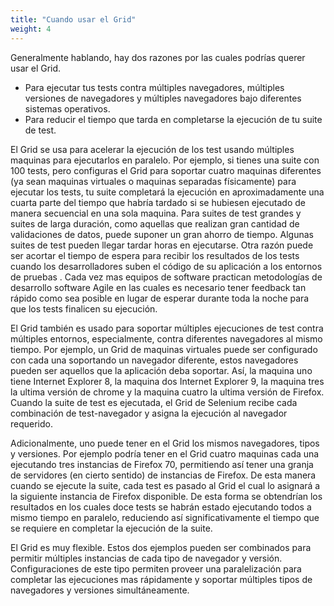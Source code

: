 ```yaml
---
title: "Cuando usar el Grid"
weight: 4
---
```


Generalmente hablando, hay dos razones por las cuales podrías querer usar el Grid.


* Para ejecutar tus tests contra múltiples navegadores, múltiples versiones de
navegadores y múltiples navegadores bajo diferentes sistemas operativos.
* Para reducir el tiempo que tarda en completarse la ejecución de tu suite de test.

El Grid se usa para acelerar la ejecución de los test usando múltiples maquinas
para ejecutarlos en paralelo. Por ejemplo, si tienes una suite con 100 
tests, pero configuras el Grid para soportar cuatro maquinas diferentes (ya sean 
maquinas virtuales o maquinas separadas físicamente) para ejecutar los tests, tu
suite completará la ejecución en aproximadamente una cuarta parte del tiempo que
habría tardado si se hubiesen ejecutado de manera secuencial en una sola maquina.
Para suites de test grandes y suites de larga duración, como aquellas que realizan
gran cantidad de validaciones de datos, puede suponer un gran ahorro de tiempo.
Algunas suites de test pueden llegar tardar horas en ejecutarse. Otra razón puede
ser acortar el tiempo de espera para recibir los resultados de los tests cuando los 
desarrolladores suben el código de su aplicación a los entornos de pruebas . Cada 
vez mas equipos de software practican metodologías de desarrollo software Agile
 en las cuales es necesario tener feedback tan rápido como sea posible en lugar 
de esperar durante toda la noche para que los tests finalicen su ejecución.

El Grid también es usado para soportar múltiples ejecuciones de test contra
múltiples entornos, especialmente, contra diferentes navegadores al mismo tiempo.
Por ejemplo, un Grid de maquinas virtuales puede ser configurado con cada una
soportando un navegador diferente, estos navegadores pueden ser aquellos que
la aplicación deba soportar. Así, la maquina uno tiene Internet Explorer 8, la 
maquina dos Internet Explorer 9, la maquina tres la ultima versión de chrome 
y la maquina cuatro la ultima versión de Firefox. Cuando la suite de test es
ejecutada, el Grid de Selenium recibe cada combinación de test-navegador y 
asigna la ejecución al navegador requerido.

Adicionalmente, uno puede tener en el Grid los mismos navegadores, tipos y 
versiones. Por ejemplo podría tener en el Grid cuatro maquinas cada una ejecutando
tres instancias de Firefox 70, permitiendo así tener una granja de servidores 
(en cierto sentido) de instancias de Firefox. De esta manera cuando se ejecute 
la suite, cada test es pasado al Grid el cual lo asignará a la siguiente instancia
de Firefox disponible. De esta forma se obtendrían los resultados en los cuales 
doce tests se habrán estado ejecutando todos a mismo tiempo en paralelo, 
reduciendo así significativamente el tiempo que se requiere en completar la 
ejecución de la suite.

El Grid es muy flexible. Estos dos ejemplos pueden ser combinados para permitir
múltiples instancias de cada tipo de navegador y versión. Configuraciones de este
tipo permiten proveer una paralelización para completar las ejecuciones mas
rápidamente y soportar múltiples tipos de navegadores y versiones simultáneamente.